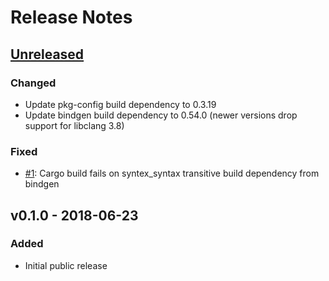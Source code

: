 # Release Notes

## [Unreleased]

### Changed

* Update pkg-config build dependency to 0.3.19
* Update bindgen build dependency to 0.54.0 (newer versions drop support for libclang 3.8)

### Fixed

* [#1]: Cargo build fails on syntex_syntax transitive build dependency from bindgen


## v0.1.0 - 2018-06-23

### Added

* Initial public release

[Unreleased]: https://github.com/powercap/powercap-sys/compare/v0.1.0...HEAD
[#1]: https://github.com/powercap/powercap-sys/issues/1
